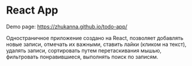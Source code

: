 # React App

Demo page: https://zhukanna.github.io/todo-app/

Одностраничное приложение создано на React, 
позволяет добавлять новые записи, отмечать их важными, 
ставить лайки (кликом на текст), удалять записи, сортировать путем перетаскивания мышью, 
фильтровать понравившиеся, выполнять поиск по записям.
